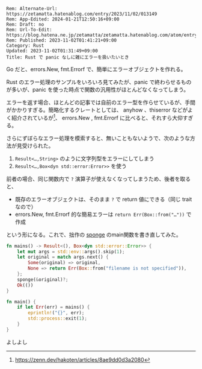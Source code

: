 ```header
Rem: Alternate-Url: https://zetamatta.hatenablog.com/entry/2023/11/02/013149
Rem: App-Edited: 2024-01-21T12:50:16+09:00
Rem: Draft: no
Rem: Url-To-Edit: https://blog.hatena.ne.jp/zetamatta/zetamatta.hatenablog.com/atom/entry/6801883189055341488
Rem: Published: 2023-11-02T01:41:21+09:00
Category: Rust
Updated: 2023-11-02T01:31:49+09:00
Title: Rust で panic なしに雑にエラーを扱いたいとき
```
Go だと、errors.New, fmt.Errorf で、簡単にエラーオブジェクトを作れる。

Rust のエラー処理のサンプルをいろいろ見てみたが、panic で終わらせるものが多いが、panic を使った時点で関数の汎用性がほとんどなくなってしまう。

エラーを返す場合、ほとんどの記事では自前のエラー型を作らせているが、手間がかかりすぎる。簡略化するクレートとしては、 anyhow 、thiserror などがよく紹介されているが[^1]、 errors.New , fmt.Errorf に比べると、それすら大仰すぎる。

[^1]: https://zenn.dev/hakoten/articles/8ae9dd0d3a2080

さらにずぼらなエラー処理を模索すると、無いこともないようで、次のような方法が見受けられた。

1. `Result<…,String>` のように文字列型をエラーにしてしまう  
2. `Result<…,Box<dyn std::error:Error>>` を使う

前者の場合、同じ関数内で `?` 演算子が使えなくなってしまうため、後者を取ると、

- 既存のエラーオブジェクトは、そのまま `?` で return 値にできる（同じ trait なので）
- errors.New, fmt.Errorf 的な簡易エラーは `return Err(Box::from("…"))` で作成

という形になる。これで、拙作の [sponge](https://github.com/hymkor/sponge-rs) のmain関数を書き直してみた。

```rust
fn mains() -> Result<(), Box<dyn std::error::Error>> {
    let mut args = std::env::args().skip(1);
    let original = match args.next() {
        Some(original) => original,
        None => return Err(Box::from("filename is not specified")),
    };
    sponge(&original)?;
    Ok(())
}

fn main() {
    if let Err(err) = mains() {
        eprintln!("{}", err);
        std::process::exit(1);
    }
}
```

よしよし
